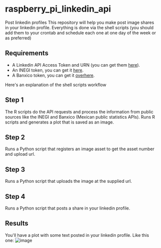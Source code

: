 # raspberry_pi_linkedin_api
Post linkedin profiles
This repository will help you make post image shares in your linkedin profile.
Everything is done via the shell scripts (you should add them to your crontab and schedule each one at one day of the week or as preferred)

## Requirements
- A Linkedin API Access Token and URN (you can get them [here](https://learn.microsoft.com/en-us/linkedin/consumer/)).
- An INEGI token, you can get it [here](https://www.inegi.org.mx/app/desarrolladores/generatoken/Usuarios/token_Verify).
- A Banxico token, you can get it [overhere](https://www.banxico.org.mx/SieAPIRest/service/v1/token).

Here's an explanation of the shell scripts workflow
## Step 1
The R scripts do the API requests and process the information from public sources like the INEGI and Banxico (Mexican public statistics APIs).
Runs R scripts and generates a plot that is saved as an image.
## Step 2
Runs a Python script that registers an image asset to get the asset number and upload url.
## Step 3
Runs a Python script that uploads the image at the supplied url.
## Step 4
Runs a Python script that posts a share in your linkedin profile.

## Results
You'll have a plot with some text posted in your linkedin profile. Like this one:
![image](https://github.com/Jhchavezr/raspberry_pi_linkedin_api/assets/69514727/1f7b24a8-d03c-4a4d-b703-68f409943161)


